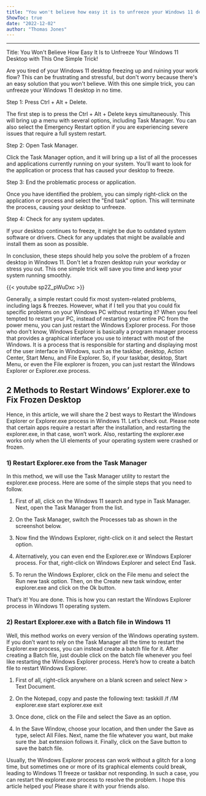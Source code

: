 ```yaml
---
title: "You won't believe how easy it is to unfreeze your Windows 11 desktop with this one simple trick!"
ShowToc: true 
date: "2022-12-02"
author: "Thomas Jones"
---
```

*****
Title: You Won't Believe How Easy It Is to Unfreeze Your Windows 11 Desktop with This One Simple Trick!

Are you tired of your Windows 11 desktop freezing up and ruining your work flow? This can be frustrating and stressful, but don't worry because there's an easy solution that you won't believe. With this one simple trick, you can unfreeze your Windows 11 desktop in no time.

Step 1: Press Ctrl + Alt + Delete.

The first step is to press the Ctrl + Alt + Delete keys simultaneously. This will bring up a menu with several options, including Task Manager. You can also select the Emergency Restart option if you are experiencing severe issues that require a full system restart.

Step 2: Open Task Manager.

Click the Task Manager option, and it will bring up a list of all the processes and applications currently running on your system. You'll want to look for the application or process that has caused your desktop to freeze.

Step 3: End the problematic process or application.

Once you have identified the problem, you can simply right-click on the application or process and select the "End task" option. This will terminate the process, causing your desktop to unfreeze.

Step 4: Check for any system updates.

If your desktop continues to freeze, it might be due to outdated system software or drivers. Check for any updates that might be available and install them as soon as possible.

In conclusion, these steps should help you solve the problem of a frozen desktop in Windows 11. Don't let a frozen desktop ruin your workday or stress you out. This one simple trick will save you time and keep your system running smoothly.

{{< youtube sp2Z_pWuDxc >}} 



Generally, a simple restart could fix most system-related problems, including lags & freezes. However, what if I tell you that you could fix specific problems on your Windows PC without restarting it?
When you feel tempted to restart your PC, instead of restarting your entire PC from the power menu, you can just restart the Windows Explorer process. For those who don’t know, Windows Explorer is basically a program manager process that provides a graphical interface you use to interact with most of the Windows.
It is a process that is responsible for starting and displaying most of the user interface in Windows, such as the taskbar, desktop, Action Center, Start Menu, and File Explorer. So, if your taskbar, desktop, Start Menu, or even the File explorer is frozen, you can just restart the Windows Explorer or Explorer.exe process.

 
## 2 Methods to Restart Windows’ Explorer.exe to Fix Frozen Desktop


Hence, in this article, we will share the 2 best ways to Restart the Windows Explorer or Explorer.exe process in Windows 11. Let’s check out.
Please note that certain apps require a restart after the installation, and restarting the explorer.exe, in that case, won’t work. Also, restarting the explorer.exe works only when the UI elements of your operating system were crashed or frozen.

 
### 1) Restart Explorer.exe from the Task Manager


In this method, we will use the Task Manager utility to restart the explorer.exe process. Here are some of the simple steps that you need to follow.
1. First of all, click on the Windows 11 search and type in Task Manager. Next, open the Task Manager from the list.

2. On the Task Manager, switch the Processes tab as shown in the screenshot below.

3. Now find the Windows Explorer, right-click on it and select the Restart option.

4. Alternatively, you can even end the Explorer.exe or Windows Explorer process. For that, right-click on Windows Explorer and select End Task.

5. To rerun the Windows Explorer, click on the File menu and select the Run new task option. Then, on the Create new task window, enter explorer.exe and click on the Ok button.

That’s it! You are done. This is how you can restart the Windows Explorer process in Windows 11 operating system.

 
### 2) Restart Explorer.exe with a Batch file in Windows 11


Well, this method works on every version of the Windows operating system. If you don’t want to rely on the Task Manager all the time to restart the Explorer.exe process, you can instead create a batch file for it.
After creating a Batch file, just double click on the batch file whenever you feel like restarting the Windows Explorer process. Here’s how to create a batch file to restart Windows Explorer.
1. First of all, right-click anywhere on a blank screen and select New > Text Document.

2. On the Notepad, copy and paste the following text:
taskkill /f /IM explorer.exe start explorer.exe exit
3. Once done, click on the File and select the Save as an option.

4. In the Save Window, choose your location, and then under the Save as type, select All Files. Next, name the file whatever you want, but make sure the .bat extension follows it. Finally, click on the Save button to save the batch file.

Usually, the Windows Explorer process can work without a glitch for a long time, but sometimes one or more of its graphical elements could break, leading to Windows 11 freeze or taskbar not responding. In such a case, you can restart the explorer.exe process to resolve the problem. I hope this article helped you! Please share it with your friends also.





